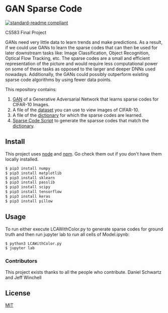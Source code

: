 # GAN Sparse Code

[![standard-readme compliant](https://img.shields.io/badge/readme%20style-standard-brightgreen.svg?style=flat-square)](https://github.com/RichardLitt/standard-readme)

CS583 Final Project  

GANs need very little data to learn trends and make predictions. As a result, if we could use GANs to learn the sparse codes that can then be used for later downstream tasks like: Image Classification, Object Recognition, Optical Flow Tracking, etc. The sparse codes are a small and efficient representation of the picture and would require less computational power on some of these tasks as opposed to the larger and deeper DNNs used nowadays. Additionally, the GANs could possibly outperform existing sparse code algorithms by using fewer data points.

This repository contains:

1. [GAN](Model.ipynb) of a Generative Adversarial Network that learns sparse codes for CIFAR-10 Images.
2. A file of the [dataset](test_batch) you can use to view images of CIFAR-10.
3. A file of the [dictionary](dictionary) for which the sparse codes are learned.
4. [Sparse Code Script](LCAWithColor.py) to generate the sparsse codes that match the [dictionary](dictionary).


## Install

This project uses [node](http://nodejs.org) and [npm](https://npmjs.com). Go check them out if you don't have them locally installed.

```sh
$ pip3 install numpy  
$ pip3 install matplotlib  
$ pip3 install sklearn  
$ pip3 install passlib  
$ pip3 install scipy  
$ pip3 install tensorflow  
$ pip3 install keras  
$ pip3 install pillow  
```

## Usage

To run either execute LCAWithColor.py to generate sparse codes for ground truth and then run jupyter lab to run all cells of Model.ipynb:  

```sh
$ python3 LCAWithColor.py  
$ jupyter lab  
```

### Contributors

This project exists thanks to all the people who contribute. 
Daniel Schwartz and Jeff Winchell  

## License

[MIT](LICENSE)
